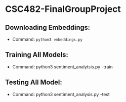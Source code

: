 # CSC482-FinalGroupProject

## Downloading Embeddings: 
- Command: 
`python3 embeddings.py`

## Training All Models: 
- Command: python3 sentiment_analytsis.py -train

## Testing All Model: 
- Command: python3 sentiment_analysis.py -test
